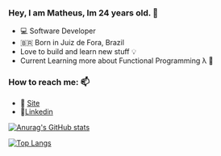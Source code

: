 ### Hey, I am Matheus, Im 24 years old. 👋

- 💻 Software Developer 
- 🇧🇷 Born in Juiz de Fora, Brazil  
- Love to build and learn new stuff 💡
- Current Learning more about Functional Programming λ 🧐

###  How to reach me: 📫   
- 💨 [Site](https://matheusdepaula.dev.br/)   
- 💼[Linkedin](https://www.linkedin.com/in/matheusdev20/)  

[![Anurag's GitHub stats](https://github-readme-stats.vercel.app/api?username=MatheusDev20)](https://github.com/anuraghazra/github-readme-stats)  

[![Top Langs](https://github-readme-stats.vercel.app/api/top-langs/?username=MatheusDev20&&hide=css,html&exclude_repo=CRUD&show_icons=true&hide_title=true&theme=radical&layout=compact&border_radius=30&langs_count=15)](https://github.com/anuraghazra/github-readme-stats)

